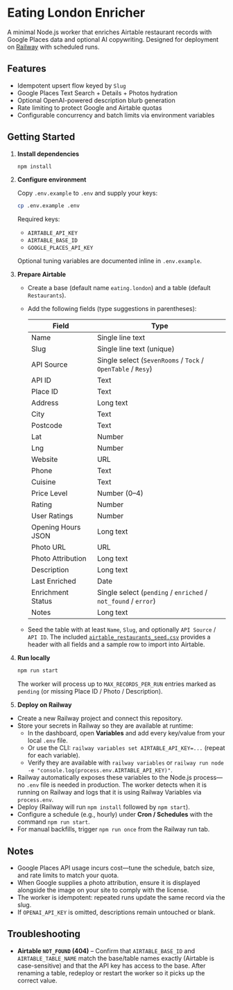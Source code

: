 # Eating London Enricher

A minimal Node.js worker that enriches Airtable restaurant records with Google Places data and optional AI copywriting. Designed for deployment on [Railway](https://railway.app/) with scheduled runs.

## Features

- Idempotent upsert flow keyed by `Slug`
- Google Places Text Search + Details + Photos hydration
- Optional OpenAI-powered description blurb generation
- Rate limiting to protect Google and Airtable quotas
- Configurable concurrency and batch limits via environment variables

## Getting Started

1. **Install dependencies**

   ```bash
   npm install
   ```

2. **Configure environment**

   Copy `.env.example` to `.env` and supply your keys:

   ```bash
   cp .env.example .env
   ```

   Required keys:

   - `AIRTABLE_API_KEY`
   - `AIRTABLE_BASE_ID`
   - `GOOGLE_PLACES_API_KEY`

   Optional tuning variables are documented inline in `.env.example`.

3. **Prepare Airtable**

   - Create a base (default name `eating.london`) and a table (default `Restaurants`).
   - Add the following fields (type suggestions in parentheses):

     | Field | Type |
     | --- | --- |
     | Name | Single line text |
     | Slug | Single line text (unique) |
     | API Source | Single select (`SevenRooms` / `Tock` / `OpenTable` / `Resy`) |
     | API ID | Text |
     | Place ID | Text |
     | Address | Long text |
     | City | Text |
     | Postcode | Text |
     | Lat | Number |
     | Lng | Number |
     | Website | URL |
     | Phone | Text |
     | Cuisine | Text |
     | Price Level | Number (0–4) |
     | Rating | Number |
     | User Ratings | Number |
     | Opening Hours JSON | Long text |
     | Photo URL | URL |
     | Photo Attribution | Long text |
     | Description | Long text |
     | Last Enriched | Date |
     | Enrichment Status | Single select (`pending` / `enriched` / `not_found` / `error`) |
     | Notes | Long text |

   - Seed the table with at least `Name`, `Slug`, and optionally `API Source` / `API ID`. The included [`airtable_restaurants_seed.csv`](./airtable_restaurants_seed.csv) provides a header with all fields and a sample row to import into Airtable.

4. **Run locally**

   ```bash
   npm run start
   ```

   The worker will process up to `MAX_RECORDS_PER_RUN` entries marked as `pending` (or missing Place ID / Photo / Description).

5. **Deploy on Railway**

  - Create a new Railway project and connect this repository.
  - Store your secrets in Railway so they are available at runtime:
    - In the dashboard, open **Variables** and add every key/value from your local `.env` file.
    - Or use the CLI: `railway variables set AIRTABLE_API_KEY=...` (repeat for each variable).
    - Verify they are available with `railway variables` or `railway run node -e "console.log(process.env.AIRTABLE_API_KEY)"`.
  - Railway automatically exposes these variables to the Node.js process—no `.env` file is needed in production. The worker detects when it is running on Railway and logs that it is using Railway Variables via `process.env`.
   - Deploy (Railway will run `npm install` followed by `npm start`).
   - Configure a schedule (e.g., hourly) under **Cron / Schedules** with the command `npm run start`.
   - For manual backfills, trigger `npm run once` from the Railway run tab.

## Notes

- Google Places API usage incurs cost—tune the schedule, batch size, and rate limits to match your quota.
- When Google supplies a photo attribution, ensure it is displayed alongside the image on your site to comply with the license.
- The worker is idempotent: repeated runs update the same record via the slug.
- If `OPENAI_API_KEY` is omitted, descriptions remain untouched or blank.

## Troubleshooting

- **Airtable `NOT_FOUND` (404)** – Confirm that `AIRTABLE_BASE_ID` and `AIRTABLE_TABLE_NAME` match the base/table names exactly (Airtable is case-sensitive) and that the API key has access to the base. After renaming a table, redeploy or restart the worker so it picks up the correct value.
